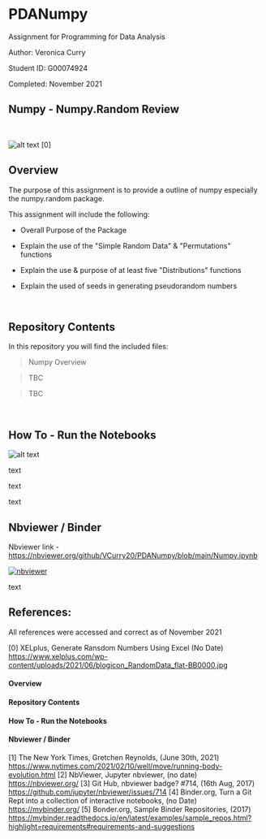 # PDANumpy
Assignment for Programming for Data Analysis

Author: Veronica Curry

Student ID: G00074924

Completed: November 2021


## Numpy - Numpy.Random Review

<br/>

![alt text](https://www.xelplus.com/wp-content/uploads/2021/06/blogicon_RandomData_flat-BB0000.jpg)
[0]
<br/>

## Overview

The purpose of this assignment is to provide a outline of numpy especially the numpy.random package. 

This assignment will include the following:

- Overall Purpose of the Package

- Explain the use of the "Simple Random Data" & "Permutations" functions

- Explain the use & purpose of at least five "Distributions" functions

- Explain the used of seeds in generating pseudorandom numbers

<br/>

## Repository Contents

In this repository you will find the included files:

> Numpy Overview

> TBC

> TBC


<br/>


## How To - Run the Notebooks

![alt text](https://static01.nyt.com/images/2021/02/16/well/00Well-Running/00Well-Running-mobileMasterAt3x.jpg)


text

text

text



## Nbviewer / Binder

Nbviewer link - https://nbviewer.org/github/VCurry20/PDANumpy/blob/main/Numpy.ipynb 

[![nbviewer](https://raw.githubusercontent.com/jupyter/design/master/logos/Badges/nbviewer_badge.svg)](https://nbviewer.org/github/VCurry20/PDANumpy/blob/main/Numpy.ipynb)



text


## References:
All references were accessed and correct as of November 2021

[0] XELplus, Generate Ransdom Numbers Using Excel (No Date) https://www.xelplus.com/wp-content/uploads/2021/06/blogicon_RandomData_flat-BB0000.jpg

#### Overview


#### Repository Contents


#### How To - Run the Notebooks


#### Nbviewer / Binder
[1] The New York Times, Gretchen Reynolds, (June 30th, 2021) https://www.nytimes.com/2021/02/10/well/move/running-body-evolution.html
[2] NbViewer, Jupyter nbviewer, (no date) https://nbviewer.org/ 
[3] Git Hub, nbviewer badge? #714, (16th Aug, 2017) https://github.com/jupyter/nbviewer/issues/714 
[4] Binder.org, Turn a Git Rept into a collection of interactive notebooks, (no Date) https://mybinder.org/
[5] Bonder.org, Sample Binder Repositories, (2017) https://mybinder.readthedocs.io/en/latest/examples/sample_repos.html?highlight=requirements#requirements-and-suggestions

